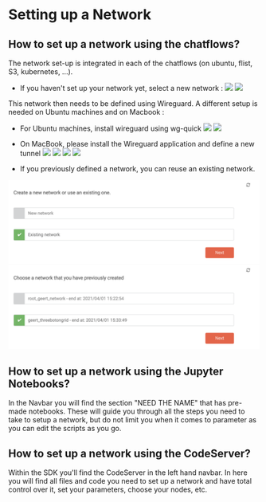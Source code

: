# Setting up a Network
## How to set up a network using the chatflows?

The network set-up is integrated in each of the chatflows (on ubuntu, flist, S3, kubernetes, ...). 

- If you haven't set up your network yet, select a new network : 
![](chatflow_ubuntu5.png)
![](chatflow_ubuntu6.png)

This network then needs to be defined using Wireguard. 
A different setup is needed on Ubuntu machines and on Macbook : 
- For Ubuntu machines, install wireguard using wg-quick
![](chatflow_ubuntu9.png)
![](chatflow_ubuntu10.png)

- On MacBook, please install the Wireguard application and define a new tunnel 
![](chatflow_ubuntu11.png)
![](chatflow_ubuntu12.png)
![](chatflow_ubuntu13.png)
![](chatflow_ubuntu14.png)

- If you previously defined a network, you can reuse an existing network.

![](./img/kubernetes_chatflow6.png)
![](./img/kubernetes_chatflow7.png)


## How to set up a network using the Jupyter Notebooks?
In the Navbar you will find the section "NEED THE NAME" that has pre-made notebooks. These will guide you through all the steps you need to take to setup a network, but do not limit you when it comes to parameter as you can edit the scripts as you go.

## How to set up a network using the CodeServer?
Within the SDK you'll find the CodeServer in the left hand navbar.
In here you will find all files and code you need to set up a network and have total control over it, set your parameters, choose your nodes, etc.

